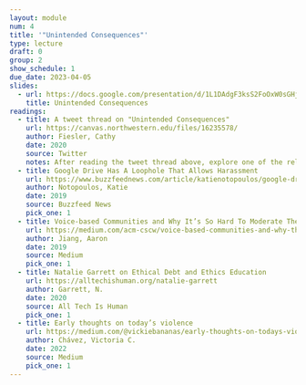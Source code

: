 ```yaml
---
layout: module
num: 4
title: '"Unintended Consequences"'
type: lecture
draft: 0
group: 2
show_schedule: 1
due_date: 2023-04-05
slides:
  - url: https://docs.google.com/presentation/d/1L1DAdgF3ksS2FoOxW0sGHjB9bzGuQMHFrcoXWjuH2FM/edit?usp=sharing
    title: Unintended Consequences
readings:
  - title: A tweet thread on "Unintended Consequences"
    url: https://canvas.northwestern.edu/files/16235578/
    author: Fiesler, Cathy
    date: 2020
    source: Twitter
    notes: After reading the tweet thread above, explore one of the related articles below.
  - title: Google Drive Has A Loophole That Allows Harassment
    url: https://www.buzzfeednews.com/article/katienotopoulos/google-drive-harassment-remove-shared
    author: Notopoulos, Katie 
    date: 2019
    source: Buzzfeed News
    pick_one: 1
  - title: Voice-based Communities and Why It’s So Hard To Moderate Them
    url: https://medium.com/acm-cscw/voice-based-communities-and-why-they-are-so-hard-to-moderate-b3339c1f0f6a
    author: Jiang, Aaron
    date: 2019
    source: Medium
    pick_one: 1
  - title: Natalie Garrett on Ethical Debt and Ethics Education
    url: https://alltechishuman.org/natalie-garrett
    author: Garrett, N.
    date: 2020
    source: All Tech Is Human
    pick_one: 1
  - title: Early thoughts on today’s violence
    url: https://medium.com/@vickiebananas/early-thoughts-on-todays-violence-bb57d8c4df28
    author: Chávez, Victoria C. 
    date: 2022
    source: Medium
    pick_one: 1
---
```



